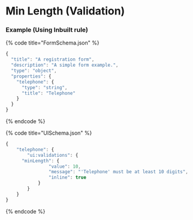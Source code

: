 # Min Length \(Validation\)

### **Example \(Using Inbuilt rule\)**

{% code title="FormSchema.json" %}
```javascript
{
  "title": "A registration form",
  "description": "A simple form example.",
  "type": "object",
  "properties": {
    "telephone": {
      "type": "string",
      "title": "Telephone"
    }
  }
}

```
{% endcode %}

{% code title="UISchema.json" %}
```javascript
{
	"telephone": {
		"ui:validations": {
      "minLength": {
				"value": 10,
				"message": "'Telephone' must be at least 10 digits",
				"inline": true
			}
		}
	}
}
```
{% endcode %}

